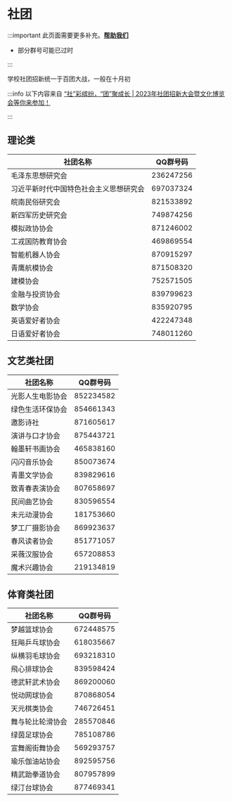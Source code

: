 # 社团

:::important
此页面需要更多补充。[**帮助我们**](../about/)

- 部分群号可能已过时

:::

学校社团招新统一于百团大战，一般在十月初

:::info
以下内容来自 [“社”彩缤纷，“团”聚成长 | 2023年社团招新大会暨文化博览会等你来参加！](https://mp.weixin.qq.com/s?__biz=MzI5ODI3NzE2Mw==&mid=2247511107&idx=1&sn=5668c2562ebe2e96b284e975c9a20ea7&chksm=eda2c236518f88de9639aa3c041bf66539b8b220003030e2b5630057a4d705e3b19bcf4e1861&mpshare=1&scene=23&srcid=1003KfwYCaGpgJt45iwxhvzX&sharer_shareinfo=3f03cc487d5368cc6848946c7b0fb72a&sharer_shareinfo_first=3f03cc487d5368cc6848946c7b0fb72a#rd)

:::

## 理论类

| 社团名称                               | QQ群号码  |
| -------------------------------------- | :-------: |
| 毛泽东思想研究会                       | 236247256 |
| 习近平新时代中国特色社会主义思想研究会 | 697037324 |
| 皖南民俗研究会                         | 821533892 |
| 新四军历史研究会                       | 749874256 |
| ​模拟政协协会                          | 871246002 |
| 工戎国防教育协会                       | 469869554 |
| ​智能机器人协会                        | 870915297 |
| 青鹰航模协会                           | 871508320 |
| 建模协会                               | 752571505 |
| 金融与投资协会                         | 839799623 |
| 数学协会                               | 835920795 |
| 英语爱好者协会                         | 422247348 |
| 日语爱好者协会                         | 748011260 |

## 文艺类社团

| 社团名称         | QQ群号码  |
| ---------------- | :-------: |
| 光影人生电影协会 | 852234582 |
| 绿色生活环保协会 | 854661343 |
| 邀影诗社         | 871605617 |
| 演讲与口才协会   | 875443721 |
| 翰墨轩书画协会   | 465838160 |
| 闪闪音乐协会     | 850073674 |
| 青墨文学协会     | 839829616 |
| 致青春表演协会   | 807658697 |
| 民间曲艺协会     | 830596554 |
| 未元动漫协会     | 181753660 |
| 梦工厂摄影协会   | 869923637 |
| 春风读者协会     | 851771057 |
| 采薇汉服协会     | 657208853 |
| 魔术兴趣协会     | 219134819 |

## 体育类社团

| 社团名称         | QQ群号码  |
| ---------------- | :-------: |
| 梦越篮球协会     | 672448575 |
| 狂飚乒乓球协会   | 618035667 |
| 纵横羽毛球协会   | 693218310 |
| 飛心排球协会     | 839598424 |
| 德武轩武术协会   | 869200060 |
| 悦动网球协会     | 870868054 |
| 天元棋类协会     | 746726451 |
| 舞与轮比轮滑协会 | 285570846 |
| 绿茵足球协会     | 785108786 |
| 宣舞阁街舞协会   | 569293757 |
| 瑜乐伽油站协会   | 892595756 |
| 精武跆拳道协会   | 807957899 |
| 绿汀台球协会     | 877469341 |
